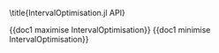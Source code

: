 \title{IntervalOptimisation.jl API}

{{doc1 maximise IntervalOptimisation}}
{{doc1 minimise IntervalOptimisation}}